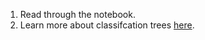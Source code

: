 1. Read through the notebook.
2. Learn more about classifcation trees [here](https://towardsdatascience.com/understanding-decision-trees-for-classification-python-9663d683c952).
   